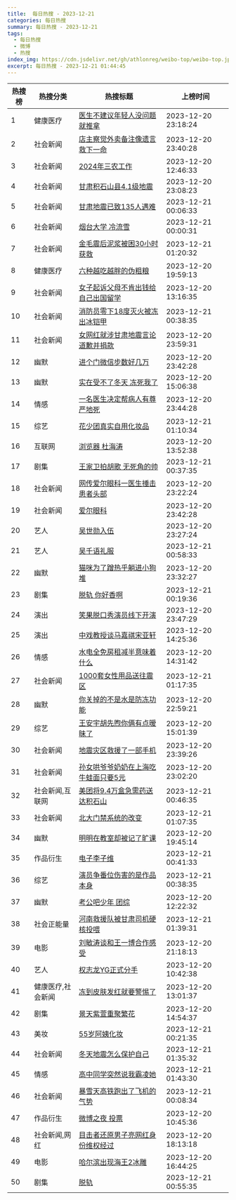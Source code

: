 ```yaml
---
title:  每日热搜 - 2023-12-21
categories: 每日热搜
summary: 每日热搜 - 2023-12-21
tags:
  - 每日热搜
  - 微博
  - 热搜
index_img: https://cdn.jsdelivr.net/gh/athlonreg/weibo-top/weibo-top.jpeg
excerpt: 每日热搜 - 2023-12-21 01:44:45
---
```


| 热搜榜 | 热搜分类 | 热搜标题 | 上榜时间 |
| --- | --- | --- | --- |
| 1 | 健康医疗 | [医生不建议年轻人没问题就推拿](https://s.weibo.com/weibo%3Fq%3D%2523%E5%8C%BB%E7%94%9F%E4%B8%8D%E5%BB%BA%E8%AE%AE%E5%B9%B4%E8%BD%BB%E4%BA%BA%E6%B2%A1%E9%97%AE%E9%A2%98%E5%B0%B1%E6%8E%A8%E6%8B%BF%2523) | 2023-12-20 23:18:24 | 
| 2 | 社会新闻 | [店主察觉外卖备注像遗言救下一命](https://s.weibo.com/weibo%3Fq%3D%2523%E5%BA%97%E4%B8%BB%E5%AF%9F%E8%A7%89%E5%A4%96%E5%8D%96%E5%A4%87%E6%B3%A8%E5%83%8F%E9%81%97%E8%A8%80%E6%95%91%E4%B8%8B%E4%B8%80%E5%91%BD%2523) | 2023-12-20 23:40:28 | 
| 3 | 社会新闻 | [2024年三农工作](https://s.weibo.com/weibo%3Fq%3D%25232024%E5%B9%B4%E4%B8%89%E5%86%9C%E5%B7%A5%E4%BD%9C%2523) | 2023-12-20 12:46:33 | 
| 4 | 社会新闻 | [甘肃积石山县4.1级地震](https://s.weibo.com/weibo%3Fq%3D%2523%E7%94%98%E8%82%83%E7%A7%AF%E7%9F%B3%E5%B1%B1%E5%8E%BF4.1%E7%BA%A7%E5%9C%B0%E9%9C%87%2523) | 2023-12-20 23:08:23 | 
| 5 | 社会新闻 | [甘肃地震已致135人遇难](https://s.weibo.com/weibo%3Fq%3D%2523%E7%94%98%E8%82%83%E5%9C%B0%E9%9C%87%E5%B7%B2%E8%87%B4135%E4%BA%BA%E9%81%87%E9%9A%BE%2523) | 2023-12-21 00:06:33 | 
| 6 | 社会新闻 | [烟台大学 冷流雪](https://s.weibo.com/weibo%3Fq%3D%2523%E7%83%9F%E5%8F%B0%E5%A4%A7%E5%AD%A6%20%E5%86%B7%E6%B5%81%E9%9B%AA%2523) | 2023-12-21 00:00:31 | 
| 7 | 社会新闻 | [金毛震后泥浆被困30小时获救](https://s.weibo.com/weibo%3Fq%3D%2523%E9%87%91%E6%AF%9B%E9%9C%87%E5%90%8E%E6%B3%A5%E6%B5%86%E8%A2%AB%E5%9B%B030%E5%B0%8F%E6%97%B6%E8%8E%B7%E6%95%91%2523) | 2023-12-21 01:20:32 | 
| 8 | 健康医疗 | [六种越吃越胖的伪粗粮](https://s.weibo.com/weibo%3Fq%3D%2523%E5%85%AD%E7%A7%8D%E8%B6%8A%E5%90%83%E8%B6%8A%E8%83%96%E7%9A%84%E4%BC%AA%E7%B2%97%E7%B2%AE%2523) | 2023-12-20 19:59:13 | 
| 9 | 社会新闻 | [女子起诉父母不肯出钱给自己出国留学](https://s.weibo.com/weibo%3Fq%3D%2523%E5%A5%B3%E5%AD%90%E8%B5%B7%E8%AF%89%E7%88%B6%E6%AF%8D%E4%B8%8D%E8%82%AF%E5%87%BA%E9%92%B1%E7%BB%99%E8%87%AA%E5%B7%B1%E5%87%BA%E5%9B%BD%E7%95%99%E5%AD%A6%2523) | 2023-12-20 13:16:35 | 
| 10 | 社会新闻 | [消防员零下18度灭火被冻出冰铠甲](https://s.weibo.com/weibo%3Fq%3D%2523%E6%B6%88%E9%98%B2%E5%91%98%E9%9B%B6%E4%B8%8B18%E5%BA%A6%E7%81%AD%E7%81%AB%E8%A2%AB%E5%86%BB%E5%87%BA%E5%86%B0%E9%93%A0%E7%94%B2%2523) | 2023-12-21 00:38:35 | 
| 11 | 社会新闻 | [女网红就涉甘肃地震言论道歉并捐款](https://s.weibo.com/weibo%3Fq%3D%2523%E5%A5%B3%E7%BD%91%E7%BA%A2%E5%B0%B1%E6%B6%89%E7%94%98%E8%82%83%E5%9C%B0%E9%9C%87%E8%A8%80%E8%AE%BA%E9%81%93%E6%AD%89%E5%B9%B6%E6%8D%90%E6%AC%BE%2523) | 2023-12-20 23:59:31 | 
| 12 | 幽默 | [进个门微信步数好几万](https://s.weibo.com/weibo%3Fq%3D%2523%E8%BF%9B%E4%B8%AA%E9%97%A8%E5%BE%AE%E4%BF%A1%E6%AD%A5%E6%95%B0%E5%A5%BD%E5%87%A0%E4%B8%87%2523) | 2023-12-20 23:42:28 | 
| 13 | 幽默 | [实在受不了冬天 冻死我了](https://s.weibo.com/weibo%3Fq%3D%2523%E5%AE%9E%E5%9C%A8%E5%8F%97%E4%B8%8D%E4%BA%86%E5%86%AC%E5%A4%A9%20%E5%86%BB%E6%AD%BB%E6%88%91%E4%BA%86%2523) | 2023-12-20 15:06:38 | 
| 14 | 情感 | [一名医生决定帮病人有尊严地死](https://s.weibo.com/weibo%3Fq%3D%2523%E4%B8%80%E5%90%8D%E5%8C%BB%E7%94%9F%E5%86%B3%E5%AE%9A%E5%B8%AE%E7%97%85%E4%BA%BA%E6%9C%89%E5%B0%8A%E4%B8%A5%E5%9C%B0%E6%AD%BB%2523) | 2023-12-20 23:44:28 | 
| 15 | 综艺 | [花少团真实自用化妆品](https://s.weibo.com/weibo%3Fq%3D%2523%E8%8A%B1%E5%B0%91%E5%9B%A2%E7%9C%9F%E5%AE%9E%E8%87%AA%E7%94%A8%E5%8C%96%E5%A6%86%E5%93%81%2523) | 2023-12-21 01:10:34 | 
| 16 | 互联网 | [浏览器 杜海涛](https://s.weibo.com/weibo%3Fq%3D%2523%E6%B5%8F%E8%A7%88%E5%99%A8%20%E6%9D%9C%E6%B5%B7%E6%B6%9B%2523) | 2023-12-20 13:52:38 | 
| 17 | 剧集 | [王家卫拍胡歌 无死角的帅](https://s.weibo.com/weibo%3Fq%3D%2523%E7%8E%8B%E5%AE%B6%E5%8D%AB%E6%8B%8D%E8%83%A1%E6%AD%8C%20%E6%97%A0%E6%AD%BB%E8%A7%92%E7%9A%84%E5%B8%85%2523) | 2023-12-21 00:37:35 | 
| 18 | 社会新闻 | [网传爱尔眼科一医生捶击患者头部](https://s.weibo.com/weibo%3Fq%3D%2523%E7%BD%91%E4%BC%A0%E7%88%B1%E5%B0%94%E7%9C%BC%E7%A7%91%E4%B8%80%E5%8C%BB%E7%94%9F%E6%8D%B6%E5%87%BB%E6%82%A3%E8%80%85%E5%A4%B4%E9%83%A8%2523) | 2023-12-20 23:22:24 | 
| 19 | 社会新闻 | [爱尔眼科](https://s.weibo.com/weibo%3Fq%3D%2523%E7%88%B1%E5%B0%94%E7%9C%BC%E7%A7%91%2523) | 2023-12-20 23:42:28 | 
| 20 | 艺人 | [吴世勋入伍](https://s.weibo.com/weibo%3Fq%3D%2523%E5%90%B4%E4%B8%96%E5%8B%8B%E5%85%A5%E4%BC%8D%2523) | 2023-12-20 23:27:24 | 
| 21 | 艺人 | [吴千语礼服](https://s.weibo.com/weibo%3Fq%3D%2523%E5%90%B4%E5%8D%83%E8%AF%AD%E7%A4%BC%E6%9C%8D%2523) | 2023-12-21 00:58:33 | 
| 22 | 幽默 | [猫咪为了蹭热乎躺进小狗堆](https://s.weibo.com/weibo%3Fq%3D%2523%E7%8C%AB%E5%92%AA%E4%B8%BA%E4%BA%86%E8%B9%AD%E7%83%AD%E4%B9%8E%E8%BA%BA%E8%BF%9B%E5%B0%8F%E7%8B%97%E5%A0%86%2523) | 2023-12-20 23:32:27 | 
| 23 | 剧集 | [脱轨 你好香啊](https://s.weibo.com/weibo%3Fq%3D%2523%E8%84%B1%E8%BD%A8%20%E4%BD%A0%E5%A5%BD%E9%A6%99%E5%95%8A%2523) | 2023-12-21 00:19:36 | 
| 24 | 演出 | [笑果脱口秀演员线下开演](https://s.weibo.com/weibo%3Fq%3D%2523%E7%AC%91%E6%9E%9C%E8%84%B1%E5%8F%A3%E7%A7%80%E6%BC%94%E5%91%98%E7%BA%BF%E4%B8%8B%E5%BC%80%E6%BC%94%2523) | 2023-12-20 23:47:29 | 
| 25 | 演出 | [中戏教授谈马嘉祺宋亚轩](https://s.weibo.com/weibo%3Fq%3D%2523%E4%B8%AD%E6%88%8F%E6%95%99%E6%8E%88%E8%B0%88%E9%A9%AC%E5%98%89%E7%A5%BA%E5%AE%8B%E4%BA%9A%E8%BD%A9%2523) | 2023-12-20 14:25:36 | 
| 26 | 情感 | [水电全免房租减半意味着什么](https://s.weibo.com/weibo%3Fq%3D%2523%E6%B0%B4%E7%94%B5%E5%85%A8%E5%85%8D%E6%88%BF%E7%A7%9F%E5%87%8F%E5%8D%8A%E6%84%8F%E5%91%B3%E7%9D%80%E4%BB%80%E4%B9%88%2523) | 2023-12-20 14:31:42 | 
| 27 | 社会新闻 | [1000套女性用品送往震区](https://s.weibo.com/weibo%3Fq%3D%25231000%E5%A5%97%E5%A5%B3%E6%80%A7%E7%94%A8%E5%93%81%E9%80%81%E5%BE%80%E9%9C%87%E5%8C%BA%2523) | 2023-12-21 01:17:35 | 
| 28 | 幽默 | [你关掉的不是水是防冻功能](https://s.weibo.com/weibo%3Fq%3D%2523%E4%BD%A0%E5%85%B3%E6%8E%89%E7%9A%84%E4%B8%8D%E6%98%AF%E6%B0%B4%E6%98%AF%E9%98%B2%E5%86%BB%E5%8A%9F%E8%83%BD%2523) | 2023-12-20 22:59:21 | 
| 29 | 综艺 | [王安宇胡先煦你俩有点暧昧了](https://s.weibo.com/weibo%3Fq%3D%2523%E7%8E%8B%E5%AE%89%E5%AE%87%E8%83%A1%E5%85%88%E7%85%A6%E4%BD%A0%E4%BF%A9%E6%9C%89%E7%82%B9%E6%9A%A7%E6%98%A7%E4%BA%86%2523) | 2023-12-20 15:01:39 | 
| 30 | 社会新闻 | [地震灾区救援了一部手机](https://s.weibo.com/weibo%3Fq%3D%2523%E5%9C%B0%E9%9C%87%E7%81%BE%E5%8C%BA%E6%95%91%E6%8F%B4%E4%BA%86%E4%B8%80%E9%83%A8%E6%89%8B%E6%9C%BA%2523) | 2023-12-20 23:39:26 | 
| 31 | 社会新闻 | [孙女哄爷爷奶奶在上海吃牛蛙面只要5元](https://s.weibo.com/weibo%3Fq%3D%2523%E5%AD%99%E5%A5%B3%E5%93%84%E7%88%B7%E7%88%B7%E5%A5%B6%E5%A5%B6%E5%9C%A8%E4%B8%8A%E6%B5%B7%E5%90%83%E7%89%9B%E8%9B%99%E9%9D%A2%E5%8F%AA%E8%A6%815%E5%85%83%2523) | 2023-12-20 23:02:20 | 
| 32 | 社会新闻,互联网 | [美团将9.4万盒急需药送达积石山](https://s.weibo.com/weibo%3Fq%3D%2523%E7%BE%8E%E5%9B%A2%E5%B0%869.4%E4%B8%87%E7%9B%92%E6%80%A5%E9%9C%80%E8%8D%AF%E9%80%81%E8%BE%BE%E7%A7%AF%E7%9F%B3%E5%B1%B1%2523) | 2023-12-21 00:46:35 | 
| 33 | 社会新闻 | [北大门禁系统的改变](https://s.weibo.com/weibo%3Fq%3D%2523%E5%8C%97%E5%A4%A7%E9%97%A8%E7%A6%81%E7%B3%BB%E7%BB%9F%E7%9A%84%E6%94%B9%E5%8F%98%2523) | 2023-12-21 01:07:35 | 
| 34 | 幽默 | [明明在教室却被记了旷课](https://s.weibo.com/weibo%3Fq%3D%2523%E6%98%8E%E6%98%8E%E5%9C%A8%E6%95%99%E5%AE%A4%E5%8D%B4%E8%A2%AB%E8%AE%B0%E4%BA%86%E6%97%B7%E8%AF%BE%2523) | 2023-12-20 19:45:14 | 
| 35 | 作品衍生 | [电子李子维](https://s.weibo.com/weibo%3Fq%3D%2523%E7%94%B5%E5%AD%90%E6%9D%8E%E5%AD%90%E7%BB%B4%2523) | 2023-12-21 00:41:33 | 
| 36 | 综艺 | [演员争番位伤害的是作品本身](https://s.weibo.com/weibo%3Fq%3D%2523%E6%BC%94%E5%91%98%E4%BA%89%E7%95%AA%E4%BD%8D%E4%BC%A4%E5%AE%B3%E7%9A%84%E6%98%AF%E4%BD%9C%E5%93%81%E6%9C%AC%E8%BA%AB%2523) | 2023-12-21 00:38:35 | 
| 37 | 幽默 | [考公吧少年 团综](https://s.weibo.com/weibo%3Fq%3D%2523%E8%80%83%E5%85%AC%E5%90%A7%E5%B0%91%E5%B9%B4%20%E5%9B%A2%E7%BB%BC%2523) | 2023-12-20 12:22:32 | 
| 38 | 社会正能量 | [河南救援队被甘肃司机硬核投喂](https://s.weibo.com/weibo%3Fq%3D%2523%E6%B2%B3%E5%8D%97%E6%95%91%E6%8F%B4%E9%98%9F%E8%A2%AB%E7%94%98%E8%82%83%E5%8F%B8%E6%9C%BA%E7%A1%AC%E6%A0%B8%E6%8A%95%E5%96%82%2523) | 2023-12-21 01:39:31 | 
| 39 | 电影 | [刘敏涛谈和王一博合作感受](https://s.weibo.com/weibo%3Fq%3D%2523%E5%88%98%E6%95%8F%E6%B6%9B%E8%B0%88%E5%92%8C%E7%8E%8B%E4%B8%80%E5%8D%9A%E5%90%88%E4%BD%9C%E6%84%9F%E5%8F%97%2523) | 2023-12-20 21:18:13 | 
| 40 | 艺人 | [权志龙YG正式分手](https://s.weibo.com/weibo%3Fq%3D%2523%E6%9D%83%E5%BF%97%E9%BE%99YG%E6%AD%A3%E5%BC%8F%E5%88%86%E6%89%8B%2523) | 2023-12-20 10:42:38 | 
| 41 | 健康医疗,社会新闻 | [冻到皮肤发红就要警惕了](https://s.weibo.com/weibo%3Fq%3D%2523%E5%86%BB%E5%88%B0%E7%9A%AE%E8%82%A4%E5%8F%91%E7%BA%A2%E5%B0%B1%E8%A6%81%E8%AD%A6%E6%83%95%E4%BA%86%2523) | 2023-12-20 13:01:37 | 
| 42 | 剧集 | [景天紫萱重聚繁花](https://s.weibo.com/weibo%3Fq%3D%2523%E6%99%AF%E5%A4%A9%E7%B4%AB%E8%90%B1%E9%87%8D%E8%81%9A%E7%B9%81%E8%8A%B1%2523) | 2023-12-20 14:54:37 | 
| 43 | 美妆 | [55岁阿姨化妆](https://s.weibo.com/weibo%3Fq%3D%252355%E5%B2%81%E9%98%BF%E5%A7%A8%E5%8C%96%E5%A6%86%2523) | 2023-12-21 00:21:35 | 
| 44 | 社会新闻 | [冬天地震怎么保护自己](https://s.weibo.com/weibo%3Fq%3D%2523%E5%86%AC%E5%A4%A9%E5%9C%B0%E9%9C%87%E6%80%8E%E4%B9%88%E4%BF%9D%E6%8A%A4%E8%87%AA%E5%B7%B1%2523) | 2023-12-21 01:35:32 | 
| 45 | 情感 | [高中同学突然说我霸凌她](https://s.weibo.com/weibo%3Fq%3D%2523%E9%AB%98%E4%B8%AD%E5%90%8C%E5%AD%A6%E7%AA%81%E7%84%B6%E8%AF%B4%E6%88%91%E9%9C%B8%E5%87%8C%E5%A5%B9%2523) | 2023-12-21 01:43:30 | 
| 46 | 社会新闻 | [暴雪天高铁跑出了飞机的气势](https://s.weibo.com/weibo%3Fq%3D%2523%E6%9A%B4%E9%9B%AA%E5%A4%A9%E9%AB%98%E9%93%81%E8%B7%91%E5%87%BA%E4%BA%86%E9%A3%9E%E6%9C%BA%E7%9A%84%E6%B0%94%E5%8A%BF%2523) | 2023-12-21 00:08:34 | 
| 47 | 作品衍生 | [微博之夜 投票](https://s.weibo.com/weibo%3Fq%3D%2523%E5%BE%AE%E5%8D%9A%E4%B9%8B%E5%A4%9C%20%E6%8A%95%E7%A5%A8%2523) | 2023-12-20 10:45:36 | 
| 48 | 社会新闻,网红 | [目击者还原男子亮网红身份维权经过](https://s.weibo.com/weibo%3Fq%3D%2523%E7%9B%AE%E5%87%BB%E8%80%85%E8%BF%98%E5%8E%9F%E7%94%B7%E5%AD%90%E4%BA%AE%E7%BD%91%E7%BA%A2%E8%BA%AB%E4%BB%BD%E7%BB%B4%E6%9D%83%E7%BB%8F%E8%BF%87%2523) | 2023-12-20 18:13:18 | 
| 49 | 电影 | [哈尔滨出现海王2冰雕](https://s.weibo.com/weibo%3Fq%3D%2523%E5%93%88%E5%B0%94%E6%BB%A8%E5%87%BA%E7%8E%B0%E6%B5%B7%E7%8E%8B2%E5%86%B0%E9%9B%95%2523) | 2023-12-20 16:44:25 | 
| 50 | 剧集 | [脱轨](https://s.weibo.com/weibo%3Fq%3D%2523%E8%84%B1%E8%BD%A8%2523) | 2023-12-21 00:55:35 | 
